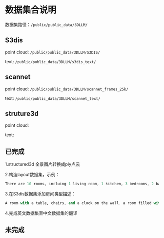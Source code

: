 # 数据集合说明

数据集路径：`/public/public_data/3DLLM/`

## S3dis

point cloud: `/public/public_data/3DLLM/S3DIS/`

text: `/public/public_data/3DLLM/s3dis_text/`

## scannet

point cloud: `/public/public_data/3DLLM/scannet_frames_25k/`

text: `/public/public_data/3DLLM/scannet_text/`

## struture3d

point cloud:

text:

## 已完成

1.structured3d 全景图片转换成ply点云

2.构造layout数据集，示例：

```python
There are 10 rooms, incluing 1 living room, 1 kitchen, 3 bedrooms, 2 bathrooms, 1 balcony, 1 undefined room, and there are 8 doors,and there are 10 windows,bedroom and living room have contections.living room has contections to the outside.living room and bedroom have contections.bedroom and living room have contections.living room and bathroom have contections.balcony and living room have contections.living room and kitchen have contections.bedroom and bathroom have contections.living room and balcony have contections.living room has 1 window, kitchen has 2 windows, bedroom has 3 windows, bathroom has 2 windows, balcony has 1 window, undefined has 1 window, 
```

3.在S3dis数据集添加房间类型描述：

```python
A room with a table, chairs, and a clock on the wall. a room filled with desks and chairs with books on them. a classroom with a desk with a computer and chairs. a row of chairs sitting in front of a window. a white wall with a picture of a man on it. **this is a conferenceRoom**.
```

4.完成英文数据集至中文数据集的翻译

## 未完成
